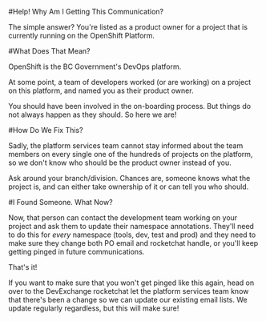 #Help! Why Am I Getting This Communication?

The simple answer? You're listed as a product owner for a project that is currently running on the OpenShift Platform.

#What Does That Mean?

OpenShift is the BC Government's DevOps platform. 

At some point, a team of developers worked (or are working) on a project on this platform, and named you as their product owner.

You should have been involved in the on-boarding process. But things do not always happen as they should. So here we are!

#How Do We Fix This?

Sadly, the platform services team cannot stay informed about the team members on every single one of the hundreds of projects on the platform, 
so we don't know who should be the product owner instead of you.

Ask around your branch/division. Chances are, someone knows what the project is, and can either take ownership of it or can tell you who should.

#I Found Someone. What Now?

Now, that person can contact the development team working on your project and ask them to update their namespace annotations.
They'll need to do this for *every* namespace (tools, dev, test and prod) and they need to make sure they change both PO email
and rocketchat handle, or you'll keep getting pinged in future communications.

That's it! 

If you want to make sure that you won't get pinged like this again, head on over to the DevExchange rocketchat 
let the platform services team know that there's been a change so we can update our existing email lists. 
We update regularly regardless, but this will make sure!


